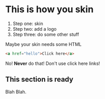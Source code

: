 # This is how you skin

1. Step one: skin
1. Step two: add a logo
1. Step three: do some other stuff

Maybe your skin needs some HTML

```HTML
<a href="hello">Click here</a>
```

No! **Never** do that! Don't use click here links!

## This section is ready

Blah Blah.

